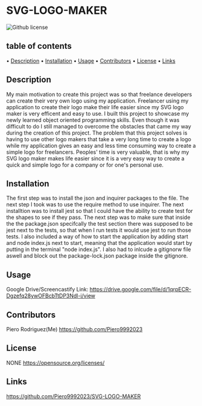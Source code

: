# SVG-LOGO-MAKER
  ![Github license](https://img.shields.io/badge/license--blue.svg)
  ## table of contents
  • [Description](#description)
  • [Installation](#installation)
  • [Usage](#usage)
  • [Contributors](#contributors)
  • [License](#license)
  • [Links](#links)
  ## Description
  My main motivation to create this project was so that freelance developers can create their very own logo using my application. Freelancer using my application to create their logo make their life easier since my SVG logo maker is very efficent and easy to use. I built this project to showcase my newly learned object oriented programming skills. Even though it was difficult to do I still managed to overcome the obstacles that came my way during the creation of this project. The problem that this project solves is having to use other logo makers that take a very long time to create a logo while my application gives an easy and less time consuming way to create a simple logo for freelancers. Peoples' time is very valuable, that is why my SVG logo maker makes life easier since it is a very easy way to create a quick and simple logo for a company or for one's personal use. 

  ## Installation
  The first step was to install the json and inquirer packages to the file. The next step I took was to use the require method to use inquirer. The next installtion was to install jest so that I could have the ability to create test for the shapes to see if they pass. The next step was to make sure that inside the the package.json specifcally the test section there was supposed to be jest next to the tests, so that when I run tests it would use jest to run those tests. I also included a way of how to start the application by adding start and node index.js next to start, meaning that the application would start by putting in the terminal "node index.js". I also had to inlcude a gitignorw file aswell and block out the package-lock.json package inside the gitignore. 
  ## Usage
  Google Drive/Screencastify Link: https://drive.google.com/file/d/1qrpECR-Dgzefq28ywOFBcbTtDP3Ndl-i/view
  ## Contributors
  Piero Rodriguez(Me) https://github.com/Piero9992023 
  ## License
  NONE
  https://opensource.org/licenses/
  ## Links
   https://github.com/Piero9992023/SVG-LOGO-MAKER  

